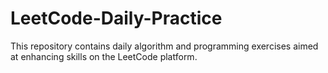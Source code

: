 # LeetCode-Daily-Practice
This repository contains daily algorithm and programming exercises aimed at enhancing skills on the LeetCode platform.

